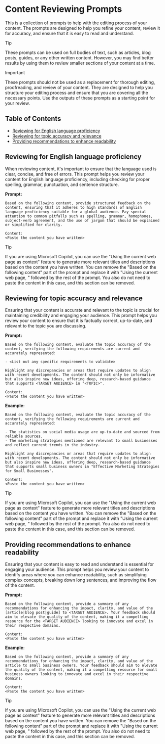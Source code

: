 # Content Reviewing Prompts

This is a collection of prompts to help with the editing process of your content. The prompts are designed to help you refine your content, review it for accuracy, and ensure that it is easy to read and understand.

> [!TIP]
> These prompts can be used on full bodies of text, such as articles, blog posts, guides, or any other written content. However, you may find better results by using them to review smaller sections of your content at a time.

> [!IMPORTANT]
> These prompts should not be used as a replacement for thorough editing, proofreading, and review of your content. They are designed to help you structure your editing process and ensure that you are covering all the necessary points. Use the outputs of these prompts as a starting point for your review.

## Table of Contents

- [Reviewing for English language proficiency](#reviewing-for-english-language-proficiency)
- [Reviewing for topic accuracy and relevance](#reviewing-for-topic-accuracy-and-relevance)
- [Providing recommendations to enhance readability](#providing-recommendations-to-enhance-readability)

## Reviewing for English language proficiency

When reviewing content, it's important to ensure that the language used is clear, concise, and free of errors. This prompt helps you review your content for English language proficiency, including checking for proper spelling, grammar, punctuation, and sentence structure.

**Prompt:**

```text
Based on the following content, provide structured feedback on the content, ensuring that it adheres to high standards of English language proficiency suitable for a global audience. Pay special attention to common pitfalls such as spelling, grammar, homophones, subject-verb agreement, and the use of jargon that should be explained or simplified for clarity.

Content:
<Paste the content you have written>
```

> [!TIP]
> If you are using Microsoft Copilot, you can use the "Using the current web page as context" feature to generate more relevant titles and descriptions based on the content you have written. You can remove the "Based on the following content" part of the prompt and replace it with "Using the current web page, " followed by the rest of the prompt. You also do not need to paste the content in this case, and this section can be removed.

## Reviewing for topic accuracy and relevance

Ensuring that your content is accurate and relevant to the topic is crucial for maintaining credibility and engaging your audience. This prompt helps you review your content to ensure that it is factually correct, up-to-date, and relevant to the topic you are discussing.

**Prompt:**

```text
Based on the following content, evaluate the topic accuracy of the content, verifying the following requirements are current and accurately represented:

- <List out any specific requirements to validate>

Highlight any discrepancies or areas that require updates to align with recent developments. The content should not only be informative but also inspire new ideas, offering deep, research-based guidance that supports <TARGET AUDIENCE> in "<TOPIC>".

Content:
<Paste the content you have written>
```

**Example:**

```text
Based on the following content, evaluate the topic accuracy of the content, verifying the following requirements are current and accurately represented:

- The statistics on social media usage are up-to-date and sourced from reliable sources.
- The marketing strategies mentioned are relevant to small businesses and reflect current trends in the industry.

Highlight any discrepancies or areas that require updates to align with recent developments. The content should not only be informative but also inspire new ideas, offering deep, research-based guidance that supports small business owners in "Effective Marketing Strategies for Small Businesses".

Content:
<Paste the content you have written>
```

> [!TIP]
> If you are using Microsoft Copilot, you can use the "Using the current web page as context" feature to generate more relevant titles and descriptions based on the content you have written. You can remove the "Based on the following content" part of the prompt and replace it with "Using the current web page, " followed by the rest of the prompt. You also do not need to paste the content in this case, and this section can be removed.

## Providing recommendations to enhance readability

Ensuring that your content is easy to read and understand is essential for engaging your audience. This prompt helps you review your content to identify areas where you can enhance readability, such as simplifying complex concepts, breaking down long sentences, and improving the flow of the content.

**Prompt:**

```text
Based on the following content, provide a summary of any recommendations for enhancing the impact, clarity, and value of the [article|blog post|guide] to <TARGET AUDIENCE>. Your feedback should aim to elevate the quality of the content, making it a compelling resource for the <TARGET AUDIENCE> looking to innovate and excel in their respective domains.

Content:
<Paste the content you have written>
```

**Example:**

```text
Based on the following content, provide a summary of any recommendations for enhancing the impact, clarity, and value of the article to small business owners. Your feedback should aim to elevate the quality of the content, making it a compelling resource for small business owners looking to innovate and excel in their respective domains.

Content:
<Paste the content you have written>
```

> [!TIP]
> If you are using Microsoft Copilot, you can use the "Using the current web page as context" feature to generate more relevant titles and descriptions based on the content you have written. You can remove the "Based on the following content" part of the prompt and replace it with "Using the current web page, " followed by the rest of the prompt. You also do not need to paste the content in this case, and this section can be removed.
